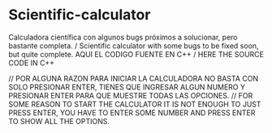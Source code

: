 # Scientific-calculator
Calculadora científica con algunos bugs próximos a solucionar, pero bastante completa. / Scientific calculator with some bugs to be fixed soon, but quite complete.
AQUI EL CODIGO FUENTE EN C++ / HERE THE SOURCE CODE IN C++

// POR ALGUNA RAZON PARA INICIAR LA CALCULADORA NO BASTA CON  SOLO PRESIONAR ENTER, TIENES QUE INGRESAR ALGUN NUMERO Y PRESIONAR  ENTER PARA QUE MUESTRE TODAS LAS OPCIONES.
// FOR SOME REASON TO START THE CALCULATOR IT IS NOT ENOUGH TO JUST PRESS ENTER, YOU HAVE TO ENTER SOME NUMBER AND PRESS ENTER TO SHOW ALL THE OPTIONS.
